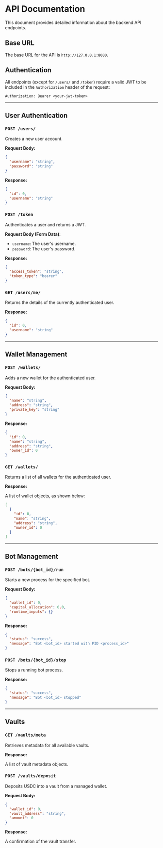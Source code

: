 # API Documentation

This document provides detailed information about the backend API endpoints.

## Base URL

The base URL for the API is `http://127.0.0.1:8000`.

## Authentication

All endpoints (except for `/users/` and `/token`) require a valid JWT to be included in the `Authorization` header of the request:

```
Authorization: Bearer <your-jwt-token>
```

---

## User Authentication

### `POST /users/`

Creates a new user account.

**Request Body:**

```json
{
  "username": "string",
  "password": "string"
}
```

**Response:**

```json
{
  "id": 0,
  "username": "string"
}
```

### `POST /token`

Authenticates a user and returns a JWT.

**Request Body (Form Data):**

-   `username`: The user's username.
-   `password`: The user's password.

**Response:**

```json
{
  "access_token": "string",
  "token_type": "bearer"
}
```

### `GET /users/me/`

Returns the details of the currently authenticated user.

**Response:**

```json
{
  "id": 0,
  "username": "string"
}
```

---

## Wallet Management

### `POST /wallets/`

Adds a new wallet for the authenticated user.

**Request Body:**

```json
{
  "name": "string",
  "address": "string",
  "private_key": "string"
}
```

**Response:**

```json
{
  "id": 0,
  "name": "string",
  "address": "string",
  "owner_id": 0
}
```

### `GET /wallets/`

Returns a list of all wallets for the authenticated user.

**Response:**

A list of wallet objects, as shown below:

```json
[
  {
    "id": 0,
    "name": "string",
    "address": "string",
    "owner_id": 0
  }
]
```

---

## Bot Management

### `POST /bots/{bot_id}/run`

Starts a new process for the specified bot.

**Request Body:**

```json
{
  "wallet_id": 0,
  "capital_allocation": 0.0,
  "runtime_inputs": {}
}
```

**Response:**

```json
{
  "status": "success",
  "message": "Bot <bot_id> started with PID <process_id>"
}
```

### `POST /bots/{bot_id}/stop`

Stops a running bot process.

**Response:**

```json
{
  "status": "success",
  "message": "Bot <bot_id> stopped"
}
```

---

## Vaults

### `GET /vaults/meta`

Retrieves metadata for all available vaults.

**Response:**

A list of vault metadata objects.

### `POST /vaults/deposit`

Deposits USDC into a vault from a managed wallet.

**Request Body:**

```json
{
  "wallet_id": 0,
  "vault_address": "string",
  "amount": 0
}
```

**Response:**

A confirmation of the vault transfer.
